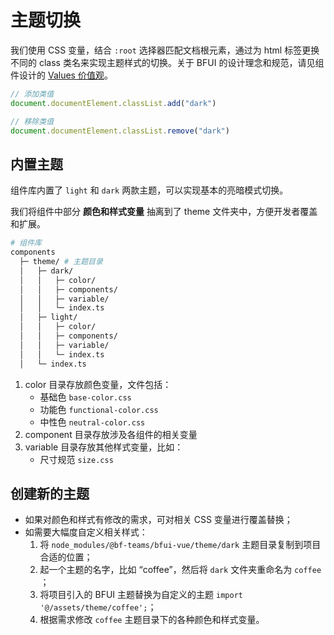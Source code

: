 # 主题切换

我们使用 CSS 变量，结合 `:root` 选择器匹配文档根元素，通过为 html 标签更换不同的 class 类名来实现主题样式的切换。关于 BFUI 的设计理念和规范，请见组件设计的 [Values 价值观](../contribution/design/values/index.md)。

```js
// 添加类值
document.documentElement.classList.add("dark")

// 移除类值
document.documentElement.classList.remove("dark")
```

## 内置主题

组件库内置了 `light` 和 `dark` 两款主题，可以实现基本的亮暗模式切换。

我们将组件中部分 **颜色和样式变量** 抽离到了 theme 文件夹中，方便开发者覆盖和扩展。


```sh
# 组件库
components
  ├─ theme/ # 主题目录
  │   ├─ dark/
  │   │   ├─ color/
  │   │   ├─ components/
  │   │   ├─ variable/
  │   │   └─ index.ts
  │   ├─ light/
  │   │   ├─ color/
  │   │   ├─ components/
  │   │   ├─ variable/
  │   │   └─ index.ts
  │   └─ index.ts
```

1. color 目录存放颜色变量，文件包括：
    - 基础色 `base-color.css`
    - 功能色 `functional-color.css`
    - 中性色 `neutral-color.css`
2. component 目录存放涉及各组件的相关变量
3. variable 目录存放其他样式变量，比如：
    - 尺寸规范 `size.css`

## 创建新的主题

- 如果对颜色和样式有修改的需求，可对相关 CSS 变量进行覆盖替换；
- 如需要大幅度自定义相关样式：
  1. 将 `node_modules/@bf-teams/bfui-vue/theme/dark` 主题目录复制到项目合适的位置；
  2. 起一个主题的名字，比如 “coffee”，然后将 `dark` 文件夹重命名为 `coffee` ；
  3. 将项目引入的 BFUI 主题替换为自定义的主题 `import '@/assets/theme/coffee';`；
  4. 根据需求修改 `coffee` 主题目录下的各种颜色和样式变量。
